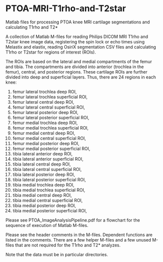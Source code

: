 # PTOA-MRI-T1rho-and-T2star
Matlab files for processing PTOA knee MRI cartilage segmentations and calculating T1rho and T2* 

A collection of Matlab M-files for reading Philips DICOM MRI T1rho and T2star knee image data, registering the spin lock or echo times using Melastix and elastix, reading OsiriX segmentation CSV files and calculating T1rho or T2star for regions of interest (ROIs).

The ROIs are based on the lateral and medial compartments of the femur and tibia.  The compartments are divided into anterior (trochlea in the femur), central, and posterior regions.  These cartilage ROIs are further divided into deep and superficial layers.  Thus, there are 24 regions in each knee:

 1. femur lateral trochlea deep ROI,
 2. femur lateral trochlea superficial ROI,
 3. femur lateral central deep ROI,
 4. femur lateral central superficial ROI,
 5. femur lateral posterior deep ROI,
 6. femur lateral posterior superficial ROI,
 7. femur medial trochlea deep ROI,
 8. femur medial trochlea superficial ROI,
 9. femur medial central deep ROI,
10. femur medial central superficial ROI,
11. femur medial posterior deep ROI,
12. femur medial posterior superficial ROI,
13. tibia lateral anterior deep ROI,
14. tibia lateral anterior superficial ROI,
15. tibia lateral central deep ROI,
16. tibia lateral central superficial ROI,
17. tibia lateral posterior deep ROI,
18. tibia lateral posterior superficial ROI,
19. tibia medial trochlea deep ROI,
20. tibia medial trochlea superficial ROI,
21. tibia medial central deep ROI,
22. tibia medial central superficial ROI,
23. tibia medial posterior deep ROI,
24. tibia medial posterior superficial ROI,

Please see PTOA_ImageAnalysisPipeline.pdf for a flowchart for the sequence of execution of Matlab M-files.

Please see the header comments in the M-files.  Dependent functions are listed in the comments.  There are a few helper M-files and a few unused M-files that are not required for the T1rho and T2* analyzes.

Note that the data must be in particular directories.

